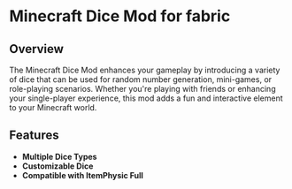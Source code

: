 # Minecraft Dice Mod for fabric

## Overview
The Minecraft Dice Mod enhances your gameplay by introducing a variety of dice that can be used for random number generation, mini-games, or role-playing scenarios. Whether you're playing with friends or enhancing your single-player experience, this mod adds a fun and interactive element to your Minecraft world.

## Features

- **Multiple Dice Types**
- **Customizable Dice**
- **Compatible with ItemPhysic Full** 

